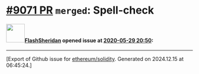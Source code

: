 # [\#9071 PR](https://github.com/ethereum/solidity/pull/9071) `merged`: Spell-check

#### <img src="https://avatars.githubusercontent.com/u/758199?u=c7e7165e5eb7a3a4c052a0ee2c0746e882e0a166&v=4" width="50">[FlashSheridan](https://github.com/FlashSheridan) opened issue at [2020-05-29 20:50](https://github.com/ethereum/solidity/pull/9071):






-------------------------------------------------------------------------------



[Export of Github issue for [ethereum/solidity](https://github.com/ethereum/solidity). Generated on 2024.12.15 at 06:45:24.]
